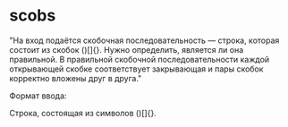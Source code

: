 # scobs
"На вход подаётся скобочная последовательность — строка, которая состоит из скобок ()[]{}. Нужно определить, является ли она правильной. В правильной скобочной последовательности каждой открывающей скобке соответствует закрывающая и пары скобок корректно вложены друг в друга."


Формат ввода:

Строка, состоящая из символов ()[]{}.
